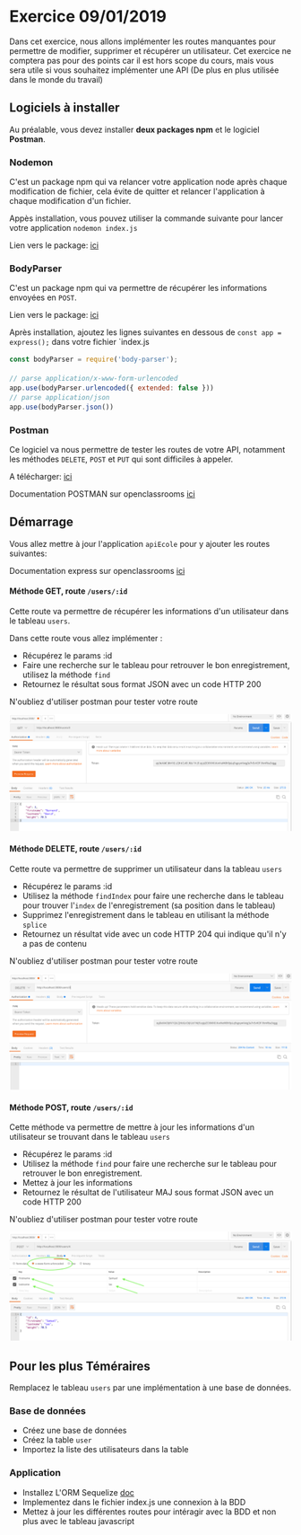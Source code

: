 # Exercice 09/01/2019
 
 Dans cet exercice, nous allons implémenter les routes manquantes pour permettre de modifier, supprimer et récupérer un utilisateur.
 Cet exercice ne comptera pas pour des points car il est hors scope du cours, mais vous sera utile si vous souhaitez implémenter une API (De plus en plus utilisée dans le monde du travail)
 
 
## Logiciels à installer

Au préalable, vous devez installer **deux packages npm** et le logiciel **Postman**.
 

 ### Nodemon
 C'est un package npm qui va relancer votre application node après chaque modification de fichier, cela évite de quitter et relancer l'application à chaque modification d'un fichier.
 
 Appès installation, vous pouvez utiliser la commande suivante pour lancer votre application `nodemon index.js`
 
  
Lien vers le package:  [ici](https://www.npmjs.com/package/nodemon)
  
 ### BodyParser
 C'est un package npm qui va permettre de récupérer les informations envoyées en `POST`.
  
Lien vers le package:  [ici](https://www.npmjs.com/package/body-parser)

Après installation, ajoutez les lignes suivantes en dessous de `const app = express();` dans votre fichier `index.js
```javascript
const bodyParser = require('body-parser');

// parse application/x-www-form-urlencoded
app.use(bodyParser.urlencoded({ extended: false }))
// parse application/json
app.use(bodyParser.json())
```
  
  
 ### Postman
 Ce logiciel va nous permettre de tester les routes de votre API, notamment les méthodes `DELETE`, `POST` et `PUT` qui sont difficiles à appeler.
 
 A télécharger: [ici](https://www.getpostman.com/) 
 
 Documentation POSTMAN sur openclassrooms [ici](https://openclassrooms.com/fr/courses/4668056-construisez-des-microservices/5123020-testez-votre-api-grace-a-postman)



## Démarrage

Vous allez mettre à jour l'application `apiEcole` pour y ajouter les routes suivantes:

Documentation express sur openclassrooms [ici](https://openclassrooms.com/fr/courses/1056721-des-applications-ultra-rapides-avec-node-js/1057503-le-framework-express-js)


#### Méthode GET, route `/users/:id`
Cette route va permettre de récupérer les informations d'un utilisateur dans le tableau `users`.

Dans cette route vous allez implémenter : 

 - Récupérez le params :id
 - Faire une recherche sur le tableau pour retrouver le bon enregistrement, utilisez la méthode `find`
 - Retournez le résultat sous format JSON avec un code HTTP 200

N'oubliez d'utiliser postman pour tester votre route

![Postman image get user](/documentation/exo/imgs/1.png)


#### Méthode DELETE, route `/users/:id`
Cette route va permettre de supprimer un utilisateur dans la tableau `users`

 - Récupérez le params :id
 - Utilisez la méthode `findIndex` pour faire une recherche dans le tableau pour trouver l'`index` de l'enregistrement (sa position dans le tableau)
 - Supprimez l'enregistrement dans le tableau en utilisant la méthode `splice`
 - Retournez un résultat vide avec un code HTTP 204 qui indique qu'il n'y a pas de contenu

N'oubliez d'utiliser postman pour tester votre route

![Postman image delete user](/documentation/exo/imgs/2.png)


#### Méthode POST, route `/users/:id`
Cette méthode va permettre de mettre à jour les informations d'un utilisateur se trouvant dans le tableau `users`

- Récupérez le params :id
- Utilisez la méthode `find` pour faire une recherche sur le tableau pour retrouver le bon enregistrement.
- Mettez à jour les informations
- Retournez le résultat de l'utilisateur MAJ sous format JSON avec un code HTTP 200

N'oubliez d'utiliser postman pour tester votre route

![Postman image delete user](/documentation/exo/imgs/3.png)




## Pour les plus Téméraires

Remplacez le tableau `users` par une implémentation à une base de données.

### Base de données
- Créez une base de données
- Créez la table `user`
- Importez la liste des utilisateurs dans la table


### Application

- Installez L'ORM Sequelize  [doc](http://docs.sequelizejs.com/)
- Implementez dans le fichier index.js une connexion à la BDD
- Mettez à jour les différentes routes pour intéragir avec la BDD et non plus avec le tableau javascript









